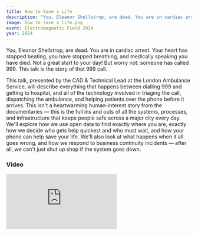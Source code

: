 ```yaml
---
title: How to Save a Life
description: "You, Eleanor Shellstrop, are dead. You are in cardiac arrest. Your heart has stopped beating, you have stopped breathing, and medically speaking you have died. Not a great start to your day! But worry not: someone has called 999. This talk is the story of that 999 call."
image: how_to_save_a_life.png
event: Electromagnetic Field 2024
year: 2024
---
```

You, Eleanor Shellstrop, are dead. You are in cardiac arrest. Your heart has stopped beating, you have stopped breathing, and medically speaking you have died. Not a great start to your day! But worry not: someone has called 999. This talk is the story of that 999 call.

This talk, presented by the CAD & Technical Lead at the London Ambulance Service, will describe everything that happens between dialling 999 and getting to hospital, and all of the technology involved in triaging the call, dispatching the ambulance, and helping patients over the phone before it arrives. This isn't a heartwarming human-interest story from the documentaries — this is the full ins and outs of all the systems, processes, and infrastructure that keeps people safe across a major city every day. We'll explore how we use open data to find exactly where you are, exactly how we decide who gets help quickest and who must wait, and how your phone can help save your life. We'll also look at what happens when it all goes wrong, and how we respond to business continuity incidents — after all, we can't just shut up shop if the system goes down.

### Video

<iframe class="video" src="https://media.ccc.de/v/emf2024-405-how-to-save-a-life/oembed" frameborder="0" allowfullscreen></iframe>
